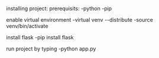 installing project:
prerequisits:
-python
-pip

enable virtual environment
-virtual venv --distribute
-source venv/bin/activate

install flask
-pip install flask


run project by typing
-python app.py
